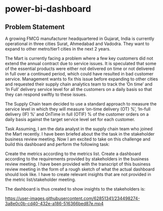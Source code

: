 # power-bi-dashboard

## Problem Statement
A growing FMCG manufacturer headquartered in Gujarat, India is currently operational in three cities Surat, Ahmedabad and Vadodra. They want to expand to other metro/tier1 cities in the next 2 years.

The Mart is currently facing a problem where a few key customers did not extend the annual contract due to service issues. It is speculated that some of the essential products were either not delivered on time or not delivered in full over a continued period, which could have resulted in bad customer service. Management wants to fix this issue before expanding to other cities and requested their supply chain analytics team to track the ’On time’ and ‘In Full’ delivery service level for all the customers on a daily basis so that they can respond swiftly to these issues.

The Supply Chain team decided to use a standard approach to measure the service level in which they will measure ‘on-time delivery (OT) %’, ‘In-full delivery (IF) %’ and OnTime in full (OTIF) % of the customer orders on a daily basis against the target service level set for each customer.

Task
Assuming, I am the data analyst in the supply chain team who joined the Mart recently. I have been briefed about the the task in the stakeholder business review meeting. Now I am excited to take on this challenge and build this dashboard and perform the following task:

Create the metrics according to the metrics list. Create a dashboard according to the requirements provided by stakeholders in the business review meeting. I have been provided with the transcript of this business review meeting in the form of a rough sketch of what the actual dashboard should look like. I have to create relevant insights that are not provided in the metric list/stakeholder meeting.

The dashboard is thus created to show insights to the stakeholders is:

https://user-images.githubusercontent.com/62851341/234498274-3a8e0c0b-cd40-432e-a186-516366bed87e.mp4
